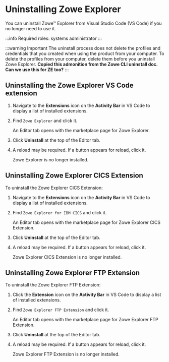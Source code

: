 # Uninstalling Zowe Explorer

You can uninstall Zowe™ Explorer from Visual Studio Code (VS Code) if you no longer need to use it.

:::info Required roles: systems administrator
:::

:::warning Important
The uninstall process does not delete the profiles and credentials that you created when using the product from your computer. To delete the profiles from your computer, delete them before you uninstall Zowe Explorer. **Copied this admonition from the Zowe CLI uninstall doc. Can we use this for ZE too?**
:::

## Uninstalling the Zowe Explorer VS Code extension

1. Navigate to the **Extensions**  icon on the **Activity Bar** in VS Code to display a list of installed extensions.
2. Find `Zowe Explorer` and click it.

    An Editor tab opens with the marketplace page for Zowe Explorer. 

3. Click **Uninstall** at the top of the Editor tab.
4. A reload may be required. If a button appears for reload, click it.

    Zowe Explorer is no longer installed.

## Uninstalling Zowe Explorer CICS Extension

To uninstall the Zowe Explorer CICS Extension:

1. Navigate to the **Extensions** icon on the **Activity Bar** in VS Code to display a list of installed extensions.
2. Find `Zowe Explorer for IBM CICS` and click it.

    An Editor tab opens with the marketplace page for Zowe Explorer CICS Extension.
3. Click **Uninstall** at the top of the Editor tab.
4. A reload may be required. If a button appears for reload, click it.

    Zowe Explorer CICS Extension is no longer installed.

## Uninstalling Zowe Explorer FTP Extension

To uninstall the Zowe Explorer FTP Extension:

1. Click the **Extension** icon on the **Activity Bar** in VS Code to display a list of installed extensions.
2. Find `Zowe Explorer FTP Extension` and click it.

    An Editor tab opens with the marketplace page for Zowe Explorer FTP Extension.
3. Click **Uninstall** at the top of the Editor tab.
4. A reload may be required. If a button appears for reload, click it.

    Zowe Explorer FTP Extension is no longer installed.
